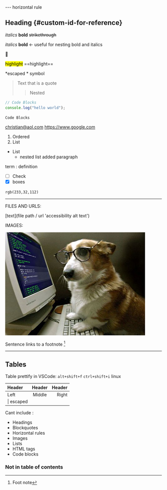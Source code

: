 --- horizontal rule

## Heading {#custom-id-for-reference}

*italics* **bold** ~~strikethrough~~

_italics_ __bold__ <- useful for nesting bold and italics

:yellow_heart:

<mark>highlight</mark> ==highlight== <!--doesnt work on GitHub-->

\*escaped \* symbol

> Text that is a quote
>
> > Nested

```js
// Code Blocks
console.log("hello world");
```

`Code Blocks`

<christian@aol.com>
<https://www.google.com>

1. Ordered
2. List

- List
  - nested list
    added paragraph

term
: definition

- [ ] Check
- [x] boxes

`rgb(233,32,112)`

<!-- This content will not appear in the rendered Markdown -->

---

FILES AND URLS:

[text](file path / url 'accessibility alt text')

IMAGES:

![alt text](dog.jpg "hover / screen reader")

Sentence links to a footnote [^1]

[^1]: Foot note

---

## Tables

Table prettify in VSCode:
`alt+shift+f` `ctrl+shift+i` linux

| Header     | Header | Header |
| :--------- | :----: | -----: |
| Left       | Middle |  Right |
| \| escaped |

Cant include :

- Headings
- Blockquotes
- Horizontal rules
- Images
- Lists
- HTML tags
- Code blocks

### Not in table of contents <!-- omit from toc -->
